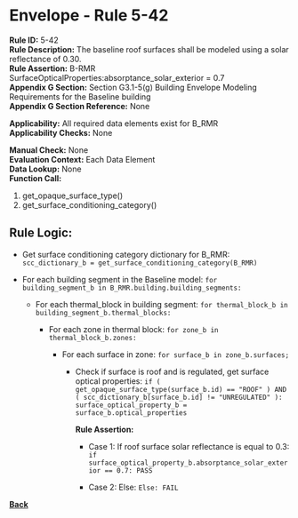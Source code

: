 
# Envelope - Rule 5-42  

**Rule ID:** 5-42  
**Rule Description:** The  baseline roof surfaces shall be modeled using a solar reflectance of 0.30.  
**Rule Assertion:** B-RMR SurfaceOpticalProperties:absorptance_solar_exterior = 0.7  
**Appendix G Section:** Section G3.1-5(g) Building Envelope Modeling Requirements for the Baseline building  
**Appendix G Section Reference:** None  

**Applicability:** All required data elements exist for B_RMR  
**Applicability Checks:**  None  

**Manual Check:** None  
**Evaluation Context:** Each Data Element  
**Data Lookup:** None  
**Function Call:**  

  1. get_opaque_surface_type()
  2. get_surface_conditioning_category()

## Rule Logic:  

- Get surface conditioning category dictionary for B_RMR: `scc_dictionary_b = get_surface_conditioning_category(B_RMR)`

- For each building segment in the Baseline model: `for building_segment_b in B_RMR.building.building_segments:`  

  - For each thermal_block in building segment: `for thermal_block_b in building_segment_b.thermal_blocks:`  

    - For each zone in thermal block: `for zone_b in thermal_block_b.zones:`  

      - For each surface in zone: `for surface_b in zone_b.surfaces;`

        - Check if surface is roof and is regulated, get surface optical properties: `if ( get_opaque_surface_type(surface_b.id) == "ROOF" ) AND ( scc_dictionary_b[surface_b.id] != "UNREGULATED" ): surface_optical_property_b = surface_b.optical_properties`  

          **Rule Assertion:**  

          - Case 1: If roof surface solar reflectance is equal to 0.3: `if surface_optical_property_b.absorptance_solar_exterior == 0.7: PASS`  

          - Case 2: Else: `Else: FAIL`

**[Back](../_toc.md)**
